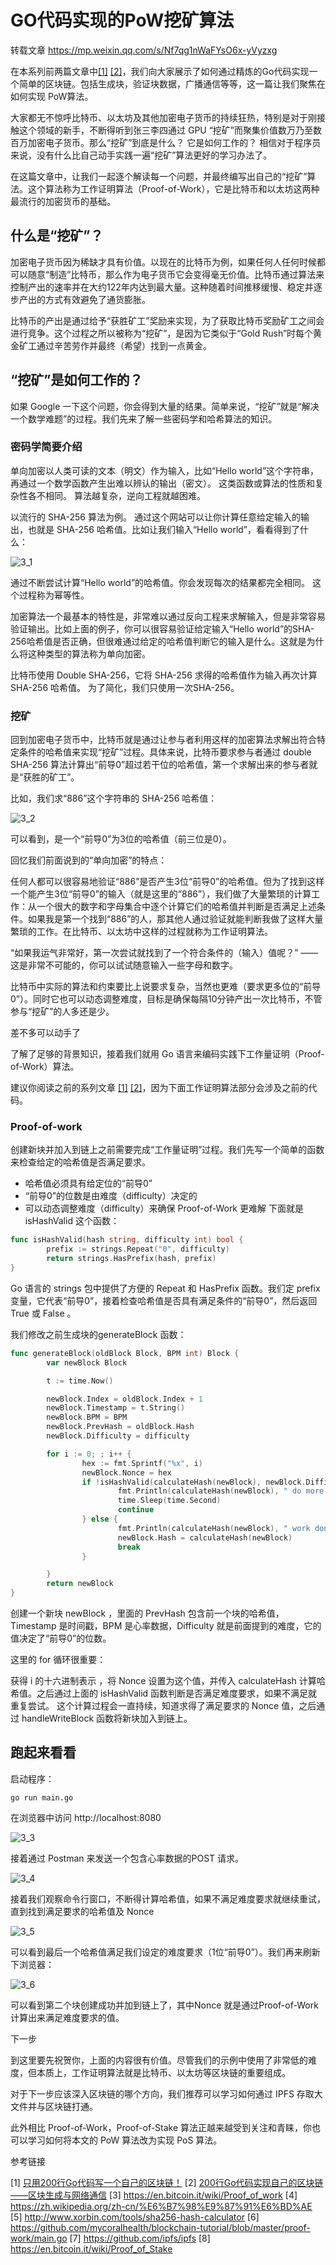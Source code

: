 # GO代码实现的PoW挖矿算法

转载文章
https://mp.weixin.qq.com/s/Nf7qg1nWaFYsO6x-yVyzxg

在本系列前两篇文章中[[1]](main1.md) [[2]](main2.md)，我们向大家展示了如何通过精炼的Go代码实现一个简单的区块链。包括生成块，验证块数据，广播通信等等，这一篇让我们聚焦在如何实现 PoW算法。

大家都无不惊呼比特币、以太坊及其他加密电子货币的持续狂热，特别是对于刚接触这个领域的新手，不断得听到张三李四通过 GPU “挖矿”而聚集价值数万乃至数百万加密电子货币。那么“挖矿”到底是什么？ 它是如何工作的？ 相信对于程序员来说，没有什么比自己动手实践一遍“挖矿”算法更好的学习办法了。

在这篇文章中，让我们一起逐个解读每一个问题，并最终编写出自己的“挖矿”算法。这个算法称为工作证明算法（Proof-of-Work），它是比特币和以太坊这两种最流行的加密货币的基础。


## 什么是“挖矿”？

加密电子货币因为稀缺才具有价值。以现在的比特币为例，如果任何人任何时候都可以随意“制造”比特币，那么作为电子货币它会变得毫无价值。比特币通过算法来控制产出的速率并在大约122年内达到最大量。这种随着时间推移缓慢、稳定并逐步产出的方式有效避免了通货膨胀。

比特币的产出是通过给予“获胜矿工”奖励来实现，为了获取比特币奖励矿工之间会进行竞争。这个过程之所以被称为“挖矿”，是因为它类似于“Gold Rush”时每个黄金矿工通过辛苦劳作并最终（希望）找到一点黄金。


## “挖矿”是如何工作的？

如果 Google 一下这个问题，你会得到大量的结果。简单来说，“挖矿”就是“解决一个数学难题”的过程。我们先来了解一些密码学和哈希算法的知识。

### 密码学简要介绍

单向加密以人类可读的文本（明文）作为输入，比如“Hello world”这个字符串，再通过一个数学函数产生出难以辨认的输出（密文）。 这类函数或算法的性质和复杂性各不相同。 算法越复杂，逆向工程就越困难。 

以流行的 SHA-256 算法为例。 通过这个网站可以让你计算任意给定输入的输出，也就是 SHA-256 哈希值。比如让我们输入“Hello world”，看看得到了什么：

![3_1](images/3_1.jpg)


通过不断尝试计算“Hello world”的哈希值。你会发现每次的结果都完全相同。 这个过程称为幂等性。

加密算法一个最基本的特性是，非常难以通过反向工程来求解输入，但是非常容易验证输出。比如上面的例子，你可以很容易验证给定输入“Hello world”的SHA-256哈希值是否正确，但很难通过给定的哈希值判断它的输入是什么。这就是为什么将这种类型的算法称为单向加密。

比特币使用 Double SHA-256，它将 SHA-256 求得的哈希值作为输入再次计算 SHA-256 哈希值。 为了简化，我们只使用一次SHA-256。

### 挖矿

回到加密电子货币中，比特币就是通过让参与者利用这样的加密算法求解出符合特定条件的哈希值来实现“挖矿”过程。具体来说，比特币要求参与者通过 double SHA-256 算法计算出“前导0”超过若干位的哈希值，第一个求解出来的参与者就是“获胜的矿工”。

比如，我们求“886”这个字符串的 SHA-256 哈希值：

![3_2](images/3_2.jpg)

可以看到，是一个“前导0”为3位的哈希值（前三位是0）。

回忆我们前面说到的“单向加密”的特点：

任何人都可以很容易地验证“886”是否产生3位“前导0”的哈希值。但为了找到这样一个能产生3位“前导0”的输入（就是这里的“886”），我们做了大量繁琐的计算工作：从一个很大的数字和字母集合中逐个计算它们的哈希值并判断是否满足上述条件。如果我是第一个找到“886”的人，那其他人通过验证就能判断我做了这样大量繁琐的工作。在比特币、以太坊中这样的过程就称为工作证明算法。

“如果我运气非常好，第一次尝试就找到了一个符合条件的（输入）值呢？” —— 这是非常不可能的，你可以试试随意输入一些字母和数字。

比特币中实际的算法和约束要比上说要求复杂，当然也更难（要求更多位的“前导0”）。同时它也可以动态调整难度，目标是确保每隔10分钟产出一次比特币，不管参与“挖矿”的人多还是少。

差不多可以动手了

了解了足够的背景知识，接着我们就用 Go 语言来编码实践下工作量证明（Proof-of-Work）算法。

建议你阅读之前的系列文章 [[1]](main1.md) [[2]](main2.md)，因为下面工作证明算法部分会涉及之前的代码。


### Proof-of-work

创建新块并加入到链上之前需要完成“工作量证明”过程。我们先写一个简单的函数来检查给定的哈希值是否满足要求。
- 哈希值必须具有给定位的“前导0”
- “前导0”的位数是由难度（difficulty）决定的
- 可以动态调整难度（difficulty）来确保 Proof-of-Work 更难解
下面就是 isHashValid 这个函数：

```go
func isHashValid(hash string, difficulty int) bool {
        prefix := strings.Repeat("0", difficulty)
        return strings.HasPrefix(hash, prefix)
}
```

Go 语言的 strings 包中提供了方便的 Repeat 和 HasPrefix 函数。我们定 prefix 变量，它代表“前导0”，接着检查哈希值是否具有满足条件的“前导0”，然后返回 True 或 False 。

我们修改之前生成块的generateBlock 函数：

```go
func generateBlock(oldBlock Block, BPM int) Block {
        var newBlock Block

        t := time.Now()

        newBlock.Index = oldBlock.Index + 1
        newBlock.Timestamp = t.String()
        newBlock.BPM = BPM
        newBlock.PrevHash = oldBlock.Hash
        newBlock.Difficulty = difficulty

        for i := 0; ; i++ {
                hex := fmt.Sprintf("%x", i)
                newBlock.Nonce = hex
                if !isHashValid(calculateHash(newBlock), newBlock.Difficulty) {
                        fmt.Println(calculateHash(newBlock), " do more work!")
                        time.Sleep(time.Second)
                        continue
                } else {
                        fmt.Println(calculateHash(newBlock), " work done!")
                        newBlock.Hash = calculateHash(newBlock)
                        break
                }

        }
        return newBlock
}
```

创建一个新块 newBlock ，里面的 PrevHash 包含前一个块的哈希值，Timestamp 是时间戳，BPM 是心率数据，Difficulty 就是前面提到的难度，它的值决定了“前导0”的位数。

这里的 for 循环很重要：

获得 i 的十六进制表示 ，将 Nonce 设置为这个值，并传入 calculateHash 计算哈希值。之后通过上面的 isHashValid 函数判断是否满足难度要求，如果不满足就重复尝试。
这个计算过程会一直持续，知道求得了满足要求的 Nonce 值，之后通过 handleWriteBlock 函数将新块加入到链上。

## 跑起来看看

启动程序：
```
go run main.go
```

在浏览器中访问 http://localhost:8080

![3_3](images/3_3.jpg)

接着通过 Postman 来发送一个包含心率数据的POST 请求。

![3_4](images/3_4.jpg)

接着我们观察命令行窗口，不断得计算哈希值，如果不满足难度要求就继续重试，直到找到满足要求的哈希值及 Nonce

![3_5](images/3_5.jpg)

可以看到最后一个哈希值满足我们设定的难度要求（1位“前导0”）。我们再来刷新下浏览器：

![3_6](images/3_6.jpg)

可以看到第二个块创建成功并加到链上了，其中Nonce 就是通过Proof-of-Work计算出来满足难度要求的值。


下一步

到这里要先祝贺你，上面的内容很有价值。尽管我们的示例中使用了非常低的难度，但本质上，工作证明算法就是比特币、以太坊等区块链的重要组成。

对于下一步应该深入区块链的哪个方向，我们推荐可以学习如何通过 IPFS 存取大文件并与区块链打通。

此外相比 Proof-of-Work，Proof-of-Stake 算法正越来越受到关注和青睐，你也可以学习如何将本文的 PoW 算法改为实现 PoS 算法。

参考链接

[1] [只用200行Go代码写一个自己的区块链！](main1.md)
[2] [200行Go代码实现自己的区块链——区块生成与网络通信](main2.md)
[3] https://en.bitcoin.it/wiki/Proof_of_work
[4] https://zh.wikipedia.org/zh-cn/%E6%B7%98%E9%87%91%E6%BD%AE
[5] http://www.xorbin.com/tools/sha256-hash-calculator
[6] https://github.com/mycoralhealth/blockchain-tutorial/blob/master/proof-work/main.go
[7] https://github.com/ipfs/ipfs
[8] https://en.bitcoin.it/wiki/Proof_of_Stake

